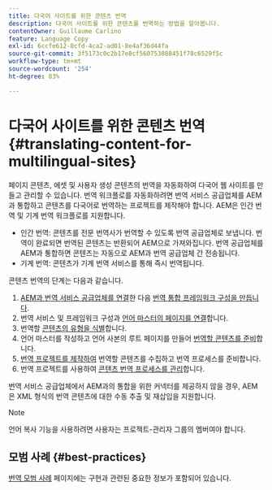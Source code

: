 ```yaml
---
title: 다국어 사이트를 위한 콘텐츠 번역
description: 다국어 사이트를 위한 콘텐츠를 번역하는 방법을 알아봅니다.
contentOwner: Guillaume Carlino
feature: Language Copy
exl-id: 6ccfe612-8cfd-4ca2-ad01-8e4af36d44fa
source-git-commit: 3f5173c0c2b17e8cf560753088451f78c6529f5c
workflow-type: tm+mt
source-wordcount: '254'
ht-degree: 83%

---
```


# 다국어 사이트를 위한 콘텐츠 번역 {#translating-content-for-multilingual-sites}

페이지 콘텐츠, 에셋 및 사용자 생성 콘텐츠의 번역을 자동화하여 다국어 웹 사이트를 만들고 관리할 수 있습니다. 번역 워크플로를 자동화하려면 번역 서비스 공급업체를 AEM과 통합하고 콘텐츠를 다국어로 번역하는 프로젝트를 제작해야 합니다. AEM은 인간 번역 및 기계 번역 워크플로를 지원합니다.

* 인간 번역: 콘텐츠를 전문 번역사가 번역할 수 있도록 번역 공급업체로 보냅니다. 번역이 완료되면 번역된 콘텐츠는 반환되어 AEM으로 가져와집니다. 번역 공급업체를 AEM과 통합하면 콘텐츠는 자동으로 AEM과 번역 공급업체 간 전송됩니다.
* 기계 번역: 콘텐츠가 기계 번역 서비스를 통해 즉시 번역됩니다.

콘텐츠 번역의 단계는 다음과 같습니다.

1. [AEM과 번역 서비스 공급업체를 연결](/help/sites-administering/tc-tic.md#connecting-to-a-translation-service-provider)한 다음 [번역 통합 프레임워크 구성을 만듭니다](/help/sites-administering/tc-tic.md).
1. 번역 서비스 및 프레임워크 구성과 [언어 마스터의 페이지를 연결](/help/sites-administering/tc-tic.md#configuring-pages-for-translation)합니다.
1. 번역할 [콘텐츠의 유형을 식별](/help/sites-administering/tc-rules.md)합니다.
1. 언어 마스터를 작성하고 언어 사본의 루트 페이지를 만들어 [번역할 콘텐츠를 준비](/help/sites-administering/tc-prep.md)합니다.
1. [번역 프로젝트를 제작하여](/help/sites-administering/tc-manage.md) 번역할 콘텐츠를 수집하고 번역 프로세스를 준비합니다.
1. 번역 프로젝트를 사용하여 [콘텐츠 번역 프로세스를 관리](/help/sites-administering/tc-manage.md)합니다.

번역 서비스 공급업체에서 AEM과의 통합을 위한 커넥터를 제공하지 않을 경우, AEM은 XML 형식의 번역 콘텐츠에 대한 수동 추출 및 재삽입을 지원합니다.

>[!NOTE]
>
>언어 복사 기능을 사용하려면 사용자는 프로젝트-관리자 그룹의 멤버여야 합니다.

## 모범 사례 {#best-practices}

[번역 모범 사례](/help/sites-administering/tc-bp.md) 페이지에는 구현과 관련된 중요한 정보가 포함되어 있습니다.
